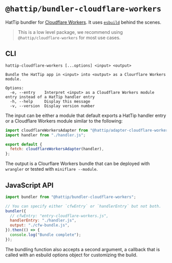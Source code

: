 # `@hattip/bundler-cloudflare-workers`

HatTip bundler for [Cloudflare Workers](https://workers.cloudflare.com). It uses [`esbuild`](https://esbuild.github.io) behind the scenes.

> This is a low level package, we recommend using `@hattip/cloudflare-workers` for most use cases.

## CLI

```
hattip-cloudflare-workers [...options] <input> <output>

Bundle the HatTip app in <input> into <output> as a Clourflare Workers module.

Options:
  -e, --entry    Interpret <input> as a Cloudflare Workers module entry instead of a HatTip handler entry
  -h, --help     Display this message
  -v, --version  Display version number
```

The input can be either a module that default exports a HatTip handler entry or a Cloudflare Workers module similar to the following:

```js
import cloudflareWorkersAdapter from "@hattip/adapter-cloudflare-workers";
import handler from "./handler.js";

export default {
  fetch: cloudflareWorkersAdapter(handler),
};
```

The output is a Clourflare Workers bundle that can be deployed with `wrangler` or tested with `miniflare --module`.

## JavaScript API

```js
import bundler from "@hattip/bundler-cloudflare-workers";

// You can specify either `cfwEntry` or `handlerEntry` but not both.
bundler({
  // cfwEntry: "entry-cloudflare-workers.js",
  handlerEntry: "./handler.js",
  output: "./cfw-bundle.js",
}).then(() => {
  console.log("Bundle complete");
});
```

The bundling function also accepts a second argument, a callback that is called with an esbuild options object for customizing the build.
